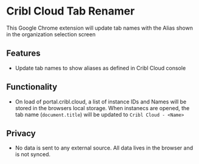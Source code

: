 # Cribl Cloud Tab Renamer

This Google Chrome extension will update tab names with the Alias shown in the organization selection screen

## Features
- Update tab names to show aliases as defined in Cribl Cloud console

## Functionality
- On load of portal.cribl.cloud, a list of instance IDs and Names will be stored in the browsers local storage. When instanecs are opened, the tab name (`document.title`) will be updated to `Cribl Cloud - <Name>`

## Privacy
- No data is sent to any external source. All data lives in the browser and is not synced.